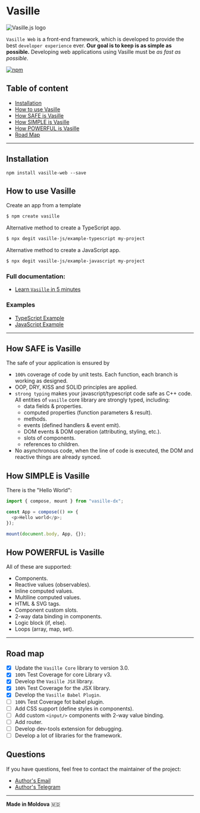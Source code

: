 # Vasille

![Vasille.js logo](https://gitlab.com/vasille-js/vasille-js/-/raw/v2/doc/img/logo.png)

`Vasille Web` is a front-end framework, which is developed to provide the best `developer experience` ever. **Our goal is to keep is as simple as possible.** Developing web applications using Vasille must be *as fast as possible*.

[![npm](https://img.shields.io/npm/v/vasille?style=flat-square)](https://www.npmjs.com/package/vasille)

## Table of content

* [Installation](#installation)
* [How to use Vasille](#how-to-use-vasille)
* [How SAFE is Vasille](#how-safe-is-vasille)
* [How SIMPLE is Vasille](#how-simple-is-vasille)
* [How POWERFUL is Vasille](#how-powerful-is-vasille)
* [Road Map](#road-map)


<hr>

## Installation

```
npm install vasille-web --save
```

## How to use Vasille

Create an app from a template

```bash
$ npm create vasille
```

Alternative method to create a TypeScript app.
```bash
$ npx degit vasille-js/example-typescript my-project
```

Alternative method to create a JavaScript app.
```bash
$ npx degit vasille-js/example-javascript my-project
```

### Full documentation:
* [Learn `Vasille` in 5 minutes](https://github.com/vasille-js/vasille-js/blob/v3/doc/V3-API.md)

### Examples
* [TypeScript Example](https://github.com/vasille-js/example-typescript)
* [JavaScript Example](https://github.com/vas[README.md](..%2Ftest%2Fmy-app%2FREADME.md)ille-js/example-javascript)

<hr>

## How SAFE is Vasille

The safe of your application is ensured by
* `100%` coverage of code by unit tests.
  Each function, each branch is working as designed.
* OOP, DRY, KISS and SOLID principles are applied.
* `strong typing` makes your javascript/typescript code safe as C++ code.
All entities of `vasille` core library are strongly typed, including:
  * data fields & properties.
  * computed properties (function parameters & result).
  * methods.
  * events (defined handlers & event emit).
  * DOM events & DOM operation (attributing, styling, etc.).
  * slots of components.
  * references to children.
* No asynchronous code, when the line of code is executed, the DOM and reactive things are already synced.

## How SIMPLE is Vasille

There is the "Hello World":
```typescript jsx
import { compose, mount } from "vasille-dx";

const App = compose(() => {
  <p>Hello world</p>;
});

mount(document.body, App, {});
```

## How POWERFUL is Vasille

All of these are supported:
* Components.
* Reactive values (observables).
* Inline computed values.
* Multiline computed values.
* HTML & SVG tags.
* Component custom slots.
* 2-way data binding in components.
* Logic block (if, else).
* Loops (array, map, set).

<hr>

## Road map

* [x] Update the `Vasille Core` library to version 3.0.
* [x] `100%` Test Coverage for core Library v3.
* [x] Develop the `Vasille JSX` library.
* [x] `100%` Test Coverage for the JSX library.
* [x] Develop the `Vasille Babel Plugin`.
* [ ] `100%` Test Coverage fot babel plugin.
* [ ] Add CSS support (define styles in components).
* [ ] Add custom `<input/>` components with 2-way value binding.
* [ ] Add router.
* [ ] Develop dev-tools extension for debugging.
* [ ] Develop a lot of libraries for the framework.

## Questions

If you have questions, feel free to contact the maintainer of the project:

* [Author's Email](mailto:vas.lixcode@gmail.com)
* [Author's Telegram](https://t.me/lixcode)

<hr>

**Made in Moldova** 🇲🇩
